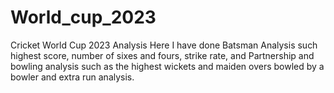 # World_cup_2023
Cricket World Cup 2023 Analysis
Here I have done Batsman Analysis such highest score, number of sixes and fours, strike rate, and Partnership and bowling analysis such as the highest wickets and maiden overs bowled by a bowler and extra run analysis. 
